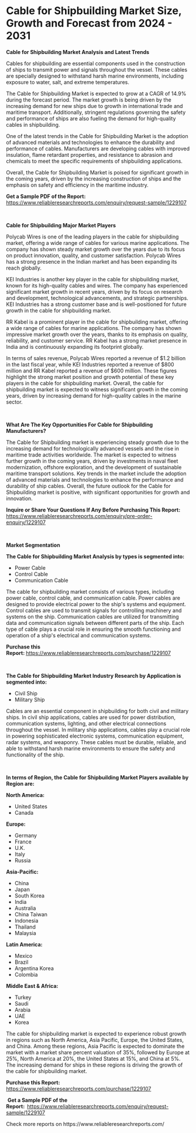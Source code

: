 <p><h1>Cable for Shipbuilding Market Size, Growth and Forecast from 2024 - 2031</h1></p><p><strong>Cable for Shipbuilding Market Analysis and Latest Trends</strong></p>
<p><p>Cables for shipbuilding are essential components used in the construction of ships to transmit power and signals throughout the vessel. These cables are specially designed to withstand harsh marine environments, including exposure to water, salt, and extreme temperatures.</p><p>The Cable for Shipbuilding Market is expected to grow at a CAGR of 14.9% during the forecast period. The market growth is being driven by the increasing demand for new ships due to growth in international trade and maritime transport. Additionally, stringent regulations governing the safety and performance of ships are also fueling the demand for high-quality cables in shipbuilding.</p><p>One of the latest trends in the Cable for Shipbuilding Market is the adoption of advanced materials and technologies to enhance the durability and performance of cables. Manufacturers are developing cables with improved insulation, flame retardant properties, and resistance to abrasion and chemicals to meet the specific requirements of shipbuilding applications.</p><p>Overall, the Cable for Shipbuilding Market is poised for significant growth in the coming years, driven by the increasing construction of ships and the emphasis on safety and efficiency in the maritime industry.</p></p>
<p><strong>Get a Sample PDF of the Report:&nbsp;</strong> <a href="https://www.reliableresearchreports.com/enquiry/request-sample/1229107">https://www.reliableresearchreports.com/enquiry/request-sample/1229107</a></p>
<p>&nbsp;</p>
<p><strong>Cable for Shipbuilding Major Market Players</strong></p>
<p><p>Polycab Wires is one of the leading players in the cable for shipbuilding market, offering a wide range of cables for various marine applications. The company has shown steady market growth over the years due to its focus on product innovation, quality, and customer satisfaction. Polycab Wires has a strong presence in the Indian market and has been expanding its reach globally.</p><p>KEI Industries is another key player in the cable for shipbuilding market, known for its high-quality cables and wires. The company has experienced significant market growth in recent years, driven by its focus on research and development, technological advancements, and strategic partnerships. KEI Industries has a strong customer base and is well-positioned for future growth in the cable for shipbuilding market.</p><p>RR Kabel is a prominent player in the cable for shipbuilding market, offering a wide range of cables for marine applications. The company has shown impressive market growth over the years, thanks to its emphasis on quality, reliability, and customer service. RR Kabel has a strong market presence in India and is continuously expanding its footprint globally.</p><p>In terms of sales revenue, Polycab Wires reported a revenue of $1.2 billion in the last fiscal year, while KEI Industries reported a revenue of $800 million and RR Kabel reported a revenue of $600 million. These figures highlight the strong market position and growth potential of these key players in the cable for shipbuilding market. Overall, the cable for shipbuilding market is expected to witness significant growth in the coming years, driven by increasing demand for high-quality cables in the marine sector.</p></p>
<p>&nbsp;</p>
<p><strong>What Are The Key Opportunities For Cable for Shipbuilding Manufacturers?</strong></p>
<p><p>The Cable for Shipbuilding market is experiencing steady growth due to the increasing demand for technologically advanced vessels and the rise in maritime trade activities worldwide. The market is expected to witness further growth in the coming years, driven by investments in naval fleet modernization, offshore exploration, and the development of sustainable maritime transport solutions. Key trends in the market include the adoption of advanced materials and technologies to enhance the performance and durability of ship cables. Overall, the future outlook for the Cable for Shipbuilding market is positive, with significant opportunities for growth and innovation.</p></p>
<p><strong>Inquire or Share Your Questions If Any Before Purchasing This Report:</strong> <a href="https://www.reliableresearchreports.com/enquiry/pre-order-enquiry/1229107">https://www.reliableresearchreports.com/enquiry/pre-order-enquiry/1229107</a></p>
<p>&nbsp;</p>
<p><strong>Market Segmentation</strong></p>
<p><strong>The Cable for Shipbuilding Market Analysis by types is segmented into:</strong></p>
<p><ul><li>Power Cable</li><li>Control Cable</li><li>Communication Cable</li></ul></p>
<p><p>The cable for shipbuilding market consists of various types, including power cable, control cable, and communication cable. Power cables are designed to provide electrical power to the ship's systems and equipment. Control cables are used to transmit signals for controlling machinery and systems on the ship. Communication cables are utilized for transmitting data and communication signals between different parts of the ship. Each type of cable plays a crucial role in ensuring the smooth functioning and operation of a ship's electrical and communication systems.</p></p>
<p><strong>Purchase this Report:&nbsp;</strong><a href="https://www.reliableresearchreports.com/purchase/1229107">https://www.reliableresearchreports.com/purchase/1229107</a></p>
<p>&nbsp;</p>
<p><strong>The Cable for Shipbuilding Market Industry Research by Application is segmented into:</strong></p>
<p><ul><li>Civil Ship</li><li>Military Ship</li></ul></p>
<p><p>Cables are an essential component in shipbuilding for both civil and military ships. In civil ship applications, cables are used for power distribution, communication systems, lighting, and other electrical connections throughout the vessel. In military ship applications, cables play a crucial role in powering sophisticated electronic systems, communication equipment, radar systems, and weaponry. These cables must be durable, reliable, and able to withstand harsh marine environments to ensure the safety and functionality of the ship.</p></p>
<p>&nbsp;</p>
<p><strong>In terms of Region, the Cable for Shipbuilding Market Players available by Region are:</strong></p>
<p>
    <p> <strong> North America: </strong>
        <ul>
            <li>United States</li>
            <li>Canada</li>
        </ul>
        </p> 
    <p> <strong> Europe: </strong>
        <ul>
            <li>Germany</li>
            <li>France</li>
            <li>U.K.</li>
            <li>Italy</li>
            <li>Russia</li>
        </ul>
        </p> 
    <p> <strong> Asia-Pacific: </strong>
        <ul>
            <li>China</li>
            <li>Japan</li>
            <li>South Korea</li>
            <li>India</li>
            <li>Australia</li>
            <li>China Taiwan</li>
            <li>Indonesia</li>
            <li>Thailand</li>
            <li>Malaysia</li>
        </ul>
        </p> 
    <p> <strong> Latin America: </strong>
        <ul>
            <li>Mexico</li>
            <li>Brazil</li>
            <li>Argentina Korea</li>
            <li>Colombia</li>
        </ul>
        </p> 
    <p> <strong> Middle East & Africa: </strong>
        <ul>
            <li>Turkey</li>
            <li>Saudi</li>
            <li>Arabia</li>
            <li>UAE</li>
            <li>Korea</li>
        </ul>
    </p>
    </p>
<p><p>The cable for shipbuilding market is expected to experience robust growth in regions such as North America, Asia Pacific, Europe, the United States, and China. Among these regions, Asia Pacific is expected to dominate the market with a market share percent valuation of 35%, followed by Europe at 25%, North America at 20%, the United States at 15%, and China at 5%. The increasing demand for ships in these regions is driving the growth of the cable for shipbuilding market.</p></p>
<p><strong>Purchase this Report: </strong><a href="https://www.reliableresearchreports.com/purchase/1229107">https://www.reliableresearchreports.com/purchase/1229107</a></p>
<p>&nbsp;<strong>Get a Sample PDF of the Report:&nbsp;&nbsp;</strong><a href="https://www.reliableresearchreports.com/enquiry/request-sample/1229107">https://www.reliableresearchreports.com/enquiry/request-sample/1229107</a></p>
<p><strong></strong></p>
<p>Check more reports on https://www.reliableresearchreports.com/</p>